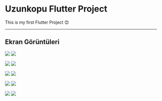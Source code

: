 # Uzunkopu Flutter Project

This is my first Flutter Project :blush:

--------------

## Ekran Görüntüleri

![](https://github.com/iremcelikbilek/Uzunkopru_FlutterProject/blob/master/github/ss-1.png)
![](https://github.com/iremcelikbilek/Uzunkopru_FlutterProject/blob/master/github/ss-2.png)

![](https://github.com/iremcelikbilek/Uzunkopru_FlutterProject/blob/master/github/ss-3.png)
![](https://github.com/iremcelikbilek/Uzunkopru_FlutterProject/blob/master/github/ss-4.png)

![](https://github.com/iremcelikbilek/Uzunkopru_FlutterProject/blob/master/github/ss-10.png)
![](https://github.com/iremcelikbilek/Uzunkopru_FlutterProject/blob/master/github/ss-5.png)

![](https://github.com/iremcelikbilek/Uzunkopru_FlutterProject/blob/master/github/ss-6.png)
![](https://github.com/iremcelikbilek/Uzunkopru_FlutterProject/blob/master/github/ss-7.png)

![](https://github.com/iremcelikbilek/Uzunkopru_FlutterProject/blob/master/github/ss-8.png)
![](https://github.com/iremcelikbilek/Uzunkopru_FlutterProject/blob/master/github/ss-9.png)

